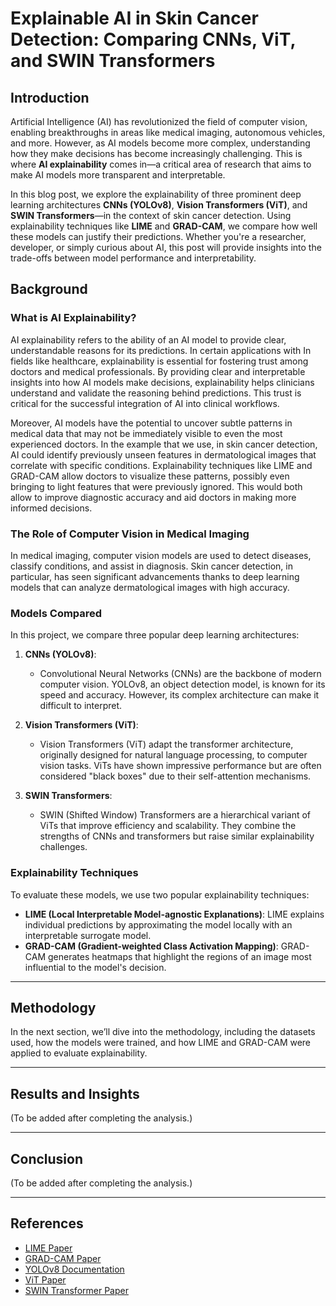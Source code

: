 # Explainable AI in Skin Cancer Detection: Comparing CNNs, ViT, and SWIN Transformers

## Introduction
Artificial Intelligence (AI) has revolutionized the field of computer vision, enabling breakthroughs in areas like medical imaging, autonomous vehicles, and more. However, as AI models become more complex, understanding how they make decisions has become increasingly challenging. This is where **AI explainability** comes in—a critical area of research that aims to make AI models more transparent and interpretable.

In this blog post, we explore the explainability of three prominent deep learning architectures **CNNs (YOLOv8)**, **Vision Transformers (ViT)**, and **SWIN Transformers**—in the context of skin cancer detection. Using explainability techniques like **LIME** and **GRAD-CAM**, we compare how well these models can justify their predictions. Whether you're a researcher, developer, or simply curious about AI, this post will provide insights into the trade-offs between model performance and interpretability.

[//]: # (TODO: ADD LINKS TO OG PAPERS)
[//]: # ()
## Background

### What is AI Explainability?
AI explainability refers to the ability of an AI model to provide clear, understandable reasons for its predictions. In certain applications with
In fields like healthcare, explainability is essential for fostering trust among doctors and medical professionals. By providing clear and interpretable insights into how AI models make decisions, explainability helps clinicians understand and validate the reasoning behind predictions. This trust is critical for the successful integration of AI into clinical workflows.

Moreover, AI models have the potential to uncover subtle patterns in medical data that may not be immediately visible to even the most experienced doctors. In the example that we use, in skin cancer detection, AI could identify previously unseen features in dermatological images that correlate with specific conditions. Explainability techniques like LIME and GRAD-CAM allow doctors to visualize these patterns, possibly even bringing to light features that were previously ignored. This would both allow to improve diagnostic accuracy and aid doctors in making more informed decisions.

### The Role of Computer Vision in Medical Imaging
In medical imaging, computer vision models are used to detect diseases, classify conditions, and assist in diagnosis. Skin cancer detection, in particular, has seen significant advancements thanks to deep learning models that can analyze dermatological images with high accuracy.

### Models Compared
In this project, we compare three popular deep learning architectures:

1. **CNNs (YOLOv8)**:
   - Convolutional Neural Networks (CNNs) are the backbone of modern computer vision. YOLOv8, an object detection model, is known for its speed and accuracy. However, its complex architecture can make it difficult to interpret.

2. **Vision Transformers (ViT)**:
   - Vision Transformers (ViT) adapt the transformer architecture, originally designed for natural language processing, to computer vision tasks. ViTs have shown impressive performance but are often considered "black boxes" due to their self-attention mechanisms.

3. **SWIN Transformers**:
   - SWIN (Shifted Window) Transformers are a hierarchical variant of ViTs that improve efficiency and scalability. They combine the strengths of CNNs and transformers but raise similar explainability challenges.

### Explainability Techniques
To evaluate these models, we use two popular explainability techniques:
- **LIME (Local Interpretable Model-agnostic Explanations)**: LIME explains individual predictions by approximating the model locally with an interpretable surrogate model.
- **GRAD-CAM (Gradient-weighted Class Activation Mapping)**: GRAD-CAM generates heatmaps that highlight the regions of an image most influential to the model's decision.

---

## Methodology
In the next section, we’ll dive into the methodology, including the datasets used, how the models were trained, and how LIME and GRAD-CAM were applied to evaluate explainability. 

---

## Results and Insights
(To be added after completing the analysis.)

---

## Conclusion
(To be added after completing the analysis.)

---

## References
- [LIME Paper](https://arxiv.org/abs/1602.04938)
- [GRAD-CAM Paper](https://arxiv.org/abs/1610.02391)
- [YOLOv8 Documentation](https://docs.ultralytics.com/)
- [ViT Paper](https://arxiv.org/abs/2010.11929)
- [SWIN Transformer Paper](https://arxiv.org/abs/2103.14030)